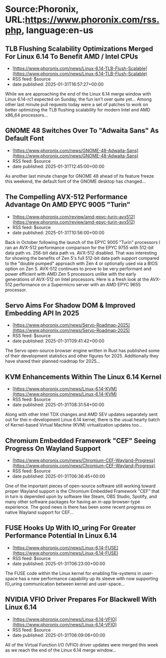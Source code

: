 # Source:Phoronix, URL:https://www.phoronix.com/rss.php, language:en-us

## TLB Flushing Scalability Optimizations Merged For Linux 6.14 To Benefit AMD / Intel CPUs
 - [https://www.phoronix.com/news/Linux-6.14-TLB-Flush-Scalable](https://www.phoronix.com/news/Linux-6.14-TLB-Flush-Scalable)
 - RSS feed: $source
 - date published: 2025-01-31T16:57:27+00:00

While we are approaching the end of the Linux 6.14 merge window with Linux 6.14-rc1 expected on Sunday, the fun isn't over quite yet... Among other last minute pull requests today were a set of patches to work on better optimizing the TLB flushing scalability for modern Intel and AMD x86_64 processors...

## GNOME 48 Switches Over To "Adwaita Sans" As Default Font
 - [https://www.phoronix.com/news/GNOME-48-Adwaita-Sans](https://www.phoronix.com/news/GNOME-48-Adwaita-Sans)
 - RSS feed: $source
 - date published: 2025-01-31T12:45:00+00:00

As another last minute change for GNOME 48 ahead of its feature freeze this weekend, the default font of the GNOME desktop has changed...

## The Compelling AVX-512 Performance Advantage On AMD EPYC 9005 "Turin"
 - [https://www.phoronix.com/review/amd-epyc-turin-avx512](https://www.phoronix.com/review/amd-epyc-turin-avx512)
 - RSS feed: $source
 - date published: 2025-01-31T10:56:00+00:00

Back in October following the launch of the EPYC 9005 "Turin" processors I ran an AVX-512 performance comparison for the EPYC 9755 with 512-bit data path vs. 256-bit data path vs. AVX-512 disabled. That was interesting for showing the benefits of Zen 5's full 512-bit data path support compared to the "double pumped" approach with Zen 4 or optionally used via a BIOS option on Zen 5. AVX-512 continues to prove to be very performant and power efficient with AMD Zen 5 processors unlike with the early generations of AVX-512 on Intel processors. Here is a fresh look at the AVX-512 performance on a Supermicro server with an AMD EPYC 9655 processor.

## Servo Aims For Shadow DOM & Improved Embedding API In 2025
 - [https://www.phoronix.com/news/Servo-Roadmap-2025](https://www.phoronix.com/news/Servo-Roadmap-2025)
 - RSS feed: $source
 - date published: 2025-01-31T09:41:42+00:00

The Servo open-source browser engine written in Rust has published some of their development statistics and other figures for 2025. Additionally they have shared their planned roadmap for 2025...

## KVM Enhancements Within The Linux 6.14 Kernel
 - [https://www.phoronix.com/news/Linux-6.14-KVM](https://www.phoronix.com/news/Linux-6.14-KVM)
 - RSS feed: $source
 - date published: 2025-01-31T08:31:54+00:00

Along with other Intel TDX changes and AMD SEV updates separately sent out for thei n-development Linux 6.14 kernel, there is the usual hearty batch of Kernel-based Virtual Machine (KVM) virtualization updates too...

## Chromium Embedded Framework "CEF" Seeing Progress On Wayland Support
 - [https://www.phoronix.com/news/Chromium-CEF-Wayland-Progress](https://www.phoronix.com/news/Chromium-CEF-Wayland-Progress)
 - RSS feed: $source
 - date published: 2025-01-31T06:36:45+00:00

One of the important pieces of open-source software still working toward proper Wayland support is the Chromium Embedded Framework "CEF" that in turn is depended upon by software like Steam, OBS Studio, Spotify, and many other software packages for having an in-app browser-type experience. The good news is there has been some recent progress on native Wayland support for CEF...

## FUSE Hooks Up With IO_uring For Greater Performance Potential In Linux 6.14
 - [https://www.phoronix.com/news/Linux-6.14-FUSE](https://www.phoronix.com/news/Linux-6.14-FUSE)
 - RSS feed: $source
 - date published: 2025-01-31T06:23:00+00:00

The FUSE code within the Linux kernel for enabling file-systems in user-space has a new performance capability up its sleeve with now supporting IO_uring communication between kernel and user-space...

## NVIDIA VFIO Driver Prepares For Blackwell With Linux 6.14
 - [https://www.phoronix.com/news/Linux-6.14-VFIO](https://www.phoronix.com/news/Linux-6.14-VFIO)
 - RSS feed: $source
 - date published: 2025-01-31T06:09:06+00:00

All of the Virtual Function I/O (VFIO) driver updates were merged this week as we reach the end of the Linux 6.14 merge window...

